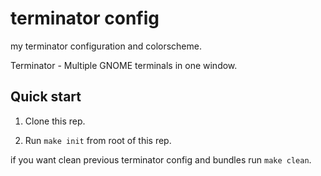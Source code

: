 terminator config
=================

my terminator configuration and colorscheme.

Terminator - Multiple GNOME terminals in one window.

Quick start
-----------

1. Clone this rep.

2. Run `make init` from root of this rep.

if you want clean previous terminator config and bundles run `make clean`.
